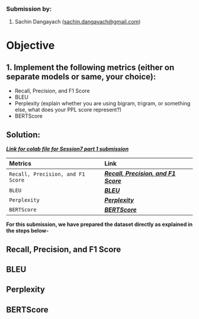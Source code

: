 
### Submission by:
1. Sachin Dangayach (sachin.dangayach@gmail.com)

# Objective

## 1. Implement the following metrics (either on separate models or same, your choice):
- Recall, Precision, and F1 Score
- BLEU
- Perplexity (explain whether you are using bigram, trigram, or something else, what does your PPL score represent?)
- BERTScore

## Solution:

***[Link for colab file for Session7 part 1 submission](https://colab.research.google.com/drive/1B6LeAUgkW0q90NuaVIdK8cZ8ZOTi2M_Q?usp=sharing)***

| Metrics | Link     |
| :-------- | :------- |
| `Recall, Precision, and F1 Score` | ***[Recall, Precision, and F1 Score](https://colab.research.google.com/drive/162bjGKjd0yoEaOMHuSMI5lnJgEp0F19t?usp=sharing)*** |
| `BLEU` | ***[BLEU](https://colab.research.google.com/drive/1hgLps6L0yQ6_rs8Hjmv5-UFg-vkPpmsA?usp=sharing)*** |
| `Perplexity` | ***[Perplexity](https://colab.research.google.com/drive/14IT1IX5NlpX69rG9RG0kVSE2CoLaRRe_?usp=sharing)*** |
| `BERTScore` | ***[BERTScore](https://colab.research.google.com/drive/13NtGgFdGg9qcYVPtxJTAGRAfgjhC0nsb?usp=sharing)*** |

**For this submission, we have prepared the dataset directly as explained in the steps below-**

## Recall, Precision, and F1 Score

## BLEU

## Perplexity

## BERTScore
